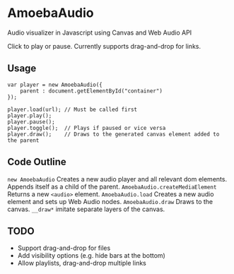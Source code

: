 AmoebaAudio
===========

Audio visualizer in Javascript using Canvas and Web Audio API

Click to play or pause. Currently supports drag-and-drop for links.

## Usage ##

```
var player = new AmoebaAudio({
	parent : document.getElementById("container")
});

player.load(url); // Must be called first
player.play();
player.pause();
player.toggle();  // Plays if paused or vice versa
player.draw();    // Draws to the generated canvas element added to the parent
```

## Code Outline ##
`new AmoebaAudio`
Creates a new audio player and all relevant dom elements. Appends itself as a child of the parent.
`AmoebaAudio.createMediaElement`
Returns a new `<audio>` element.
`AmoebaAudio.load`
Creates a new audio element and sets up Web Audio nodes.
`AmoebaAudio.draw`
Draws to the canvas. `__draw*` imitate separate layers of the canvas.

## TODO ##
- Support drag-and-drop for files
- Add visibility options (e.g. hide bars at the bottom)
- Allow playlists, drag-and-drop multiple links
